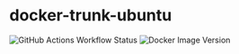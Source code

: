 # docker-trunk-ubuntu

![GitHub Actions Workflow Status](https://img.shields.io/github/actions/workflow/status/g3rhard/docker-trunk-ubuntu/production.yml?branch=production&style=for-the-badge&logo=github&color=333333)
![Docker Image Version](https://img.shields.io/docker/v/g3rhard/docker-trunk-ubuntu?style=for-the-badge&logo=docker&logoColor=white&color=333333)
